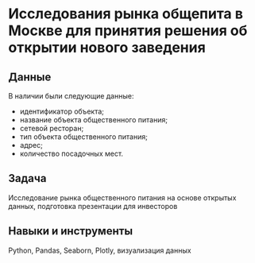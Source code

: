 # Исследования рынка общепита в Москве для принятия решения об открытии нового заведения


## Данные

В наличии были следующие данные:
- идентификатор объекта;
- название объекта общественного питания;
- сетевой ресторан;
- тип объекта общественного питания;
- адрес;
- количество посадочных мест.

## Задача

Исследование рынка общественного питания на основе открытых данных, подготовка презентации для инвесторов

## Навыки и инструменты
Python, Pandas, Seaborn, Plotly, визуализация данных
